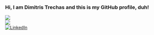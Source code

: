 ### Hi, I am Dimitris Trechas and this is my GitHub profile, duh!

![](https://github-readme-stats.vercel.app/api/top-langs/?username=dimitristrechas&theme=dracula&hide_border=true&include_all_commits=false&count_private=false&layout=compact)<br/>
[![](https://visitcount.itsvg.in/api?id=dimitristrechas&icon=0&color=0)](https://visitcount.itsvg.in)<br/>
[![LinkedIn](https://img.shields.io/badge/LinkedIn-%230077B5.svg?logo=linkedin&logoColor=white)](https://linkedin.com/in/dimitristrechas)
